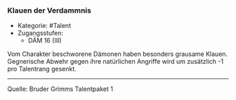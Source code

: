 ### Klauen der Verdammnis

- Kategorie: #Talent
- Zugangsstufen:
  - DÄM 16 (III)

Vom Charakter beschworene Dämonen haben besonders grausame Klauen. Gegnerische Abwehr gegen ihre natürlichen Angriffe wird um zusätzlich -1 pro Talentrang gesenkt.

---

Quelle: Bruder Grimms Talentpaket 1
